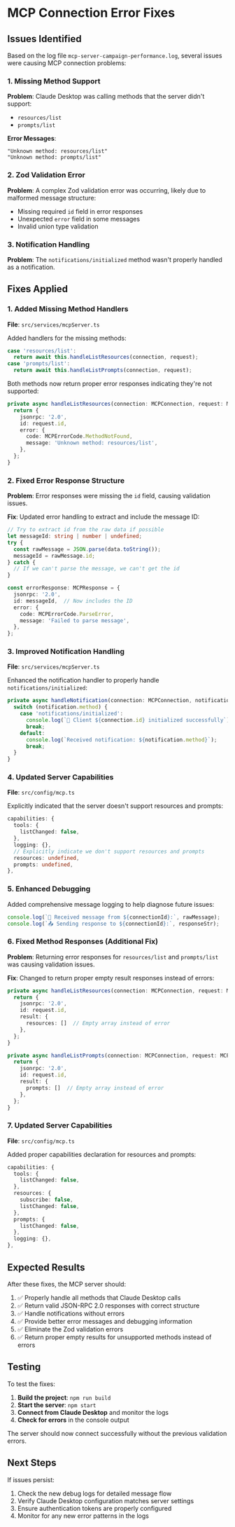 # MCP Connection Error Fixes

## Issues Identified

Based on the log file `mcp-server-campaign-performance.log`, several issues were causing MCP connection problems:

### 1. Missing Method Support
**Problem**: Claude Desktop was calling methods that the server didn't support:
- `resources/list` 
- `prompts/list`

**Error Messages**:
```
"Unknown method: resources/list"
"Unknown method: prompts/list"
```

### 2. Zod Validation Error
**Problem**: A complex Zod validation error was occurring, likely due to malformed message structure:
- Missing required `id` field in error responses
- Unexpected `error` field in some messages
- Invalid union type validation

### 3. Notification Handling
**Problem**: The `notifications/initialized` method wasn't properly handled as a notification.

## Fixes Applied

### 1. Added Missing Method Handlers

**File**: `src/services/mcpServer.ts`

Added handlers for the missing methods:

```typescript
case 'resources/list':
  return await this.handleListResources(connection, request);
case 'prompts/list':
  return await this.handleListPrompts(connection, request);
```

Both methods now return proper error responses indicating they're not supported:

```typescript
private async handleListResources(connection: MCPConnection, request: MCPRequest): Promise<MCPResponse> {
  return {
    jsonrpc: '2.0',
    id: request.id,
    error: {
      code: MCPErrorCode.MethodNotFound,
      message: 'Unknown method: resources/list',
    },
  };
}
```

### 2. Fixed Error Response Structure

**Problem**: Error responses were missing the `id` field, causing validation issues.

**Fix**: Updated error handling to extract and include the message ID:

```typescript
// Try to extract id from the raw data if possible
let messageId: string | number | undefined;
try {
  const rawMessage = JSON.parse(data.toString());
  messageId = rawMessage.id;
} catch {
  // If we can't parse the message, we can't get the id
}

const errorResponse: MCPResponse = {
  jsonrpc: '2.0',
  id: messageId,  // Now includes the ID
  error: {
    code: MCPErrorCode.ParseError,
    message: 'Failed to parse message',
  },
};
```

### 3. Improved Notification Handling

**File**: `src/services/mcpServer.ts`

Enhanced the notification handler to properly handle `notifications/initialized`:

```typescript
private async handleNotification(connection: MCPConnection, notification: MCPNotification): Promise<void> {
  switch (notification.method) {
    case 'notifications/initialized':
      console.log(`🔗 Client ${connection.id} initialized successfully`);
      break;
    default:
      console.log(`Received notification: ${notification.method}`);
      break;
  }
}
```

### 4. Updated Server Capabilities

**File**: `src/config/mcp.ts`

Explicitly indicated that the server doesn't support resources and prompts:

```typescript
capabilities: {
  tools: {
    listChanged: false,
  },
  logging: {},
  // Explicitly indicate we don't support resources and prompts
  resources: undefined,
  prompts: undefined,
},
```

### 5. Enhanced Debugging

Added comprehensive message logging to help diagnose future issues:

```typescript
console.log(`📨 Received message from ${connectionId}:`, rawMessage);
console.log(`📤 Sending response to ${connectionId}:`, responseStr);
```

### 6. Fixed Method Responses (Additional Fix)

**Problem**: Returning error responses for `resources/list` and `prompts/list` was causing validation issues.

**Fix**: Changed to return proper empty result responses instead of errors:

```typescript
private async handleListResources(connection: MCPConnection, request: MCPRequest): Promise<MCPResponse> {
  return {
    jsonrpc: '2.0',
    id: request.id,
    result: {
      resources: []  // Empty array instead of error
    },
  };
}

private async handleListPrompts(connection: MCPConnection, request: MCPRequest): Promise<MCPResponse> {
  return {
    jsonrpc: '2.0',
    id: request.id,
    result: {
      prompts: []  // Empty array instead of error
    },
  };
}
```

### 7. Updated Server Capabilities

**File**: `src/config/mcp.ts`

Added proper capabilities declaration for resources and prompts:

```typescript
capabilities: {
  tools: {
    listChanged: false,
  },
  resources: {
    subscribe: false,
    listChanged: false,
  },
  prompts: {
    listChanged: false,
  },
  logging: {},
},
```

## Expected Results

After these fixes, the MCP server should:

1. ✅ Properly handle all methods that Claude Desktop calls
2. ✅ Return valid JSON-RPC 2.0 responses with correct structure
3. ✅ Handle notifications without errors
4. ✅ Provide better error messages and debugging information
5. ✅ Eliminate the Zod validation errors
6. ✅ Return proper empty results for unsupported methods instead of errors

## Testing

To test the fixes:

1. **Build the project**: `npm run build`
2. **Start the server**: `npm start`
3. **Connect from Claude Desktop** and monitor the logs
4. **Check for errors** in the console output

The server should now connect successfully without the previous validation errors.

## Next Steps

If issues persist:

1. Check the new debug logs for detailed message flow
2. Verify Claude Desktop configuration matches server settings
3. Ensure authentication tokens are properly configured
4. Monitor for any new error patterns in the logs
